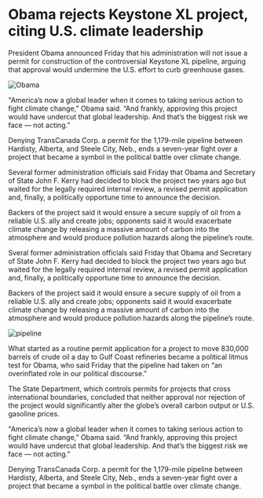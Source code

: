 # Obama rejects Keystone XL project, citing U.S. climate leadership

President Obama announced Friday that his administration will not issue a permit for construction of the controversial Keystone XL pipeline, arguing that approval would undermine the U.S. effort to curb greenhouse gases.

![Obama](http://www.usnews.com/cmsmedia/c4/22/1e9c4e1743619199769861c8ada0/150106-obamakeystone-editorial.jpg)


"America’s now a global leader when it comes to taking serious action to fight climate change,” Obama said. “And frankly, approving this project would have undercut that global leadership. And that’s the biggest risk we face — not acting.”

Denying TransCanada Corp. a permit for the 1,179-mile pipeline between Hardisty, Alberta, and Steele City, Neb., ends a seven-year fight over a project that became a symbol in the political battle over climate change.

Several former administration officials said Friday that Obama and Secretary of State John F. Kerry had decided to block the project two years ago but waited for the legally required internal review, a revised permit application and, finally, a politically opportune time to announce the decision.

Backers of the project said it would ensure a secure supply of oil from a reliable U.S. ally and create jobs; opponents said it would exacerbate climate change by releasing a massive amount of carbon into the atmosphere and would produce pollution hazards along the pipeline’s route.

Sveral former administration officials said Friday that Obama and Secretary of State John F. Kerry had decided to block the project two years ago but waited for the legally required internal review, a revised permit application and, finally, a politically opportune time to announce the decision.

Backers of the project said it would ensure a secure supply of oil from a reliable U.S. ally and create jobs; opponents said it would exacerbate climate change by releasing a massive amount of carbon into the atmosphere and would produce pollution hazards along the pipeline’s route.

![pipeline](http://blogs.cas.suffolk.edu/connormulcahy/files/2014/03/keystone-xl-map.jpg)

What started as a routine permit application for a project to move 830,000 barrels of crude oil a day to Gulf Coast refineries became a political litmus test for Obama, who said Friday that the pipeline had taken on “an overinflated role in our political discourse.”

The State Department, which controls permits for projects that cross international boundaries, concluded that neither approval nor rejection of the project would significantly alter the globe’s overall carbon output or U.S. gasoline prices.

"America’s now a global leader when it comes to taking serious action to fight climate change,” Obama said. “And frankly, approving this project would have undercut that global leadership. And that’s the biggest risk we face — not acting.”

Denying TransCanada Corp. a permit for the 1,179-mile pipeline between Hardisty, Alberta, and Steele City, Neb., ends a seven-year fight over a project that became a symbol in the political battle over climate change.
